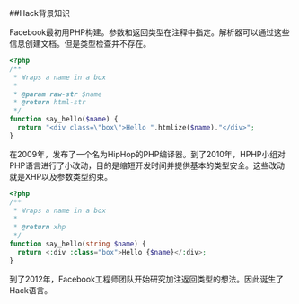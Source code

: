 ##Hack背景知识

Facebook最初用PHP构建。参数和返回类型在注释中指定。解析器可以通过这些信息创建文档。但是类型检查并不存在。

```php
<?php
/**
 * Wraps a name in a box
 *
 * @param raw-str $name
 * @return html-str
 */
function say_hello($name) {
  return "<div class=\"box\">Hello ".htmlize($name)."</div>";
}
```
在2009年，发布了一个名为HipHop的PHP编译器。到了2010年，HPHP小组对PHP语言进行了小改动，目的是缩短开发时间并提供基本的类型安全。这些改动就是XHP以及参数类型约束。

```php
<?php
/**
 * Wraps a name in a box
 *
 * @return xhp
 */
function say_hello(string $name) {
  return <:div :class="box">Hello {$name}</:div>;
}
```

到了2012年，Facebook工程师团队开始研究加注返回类型的想法。因此诞生了Hack语言。